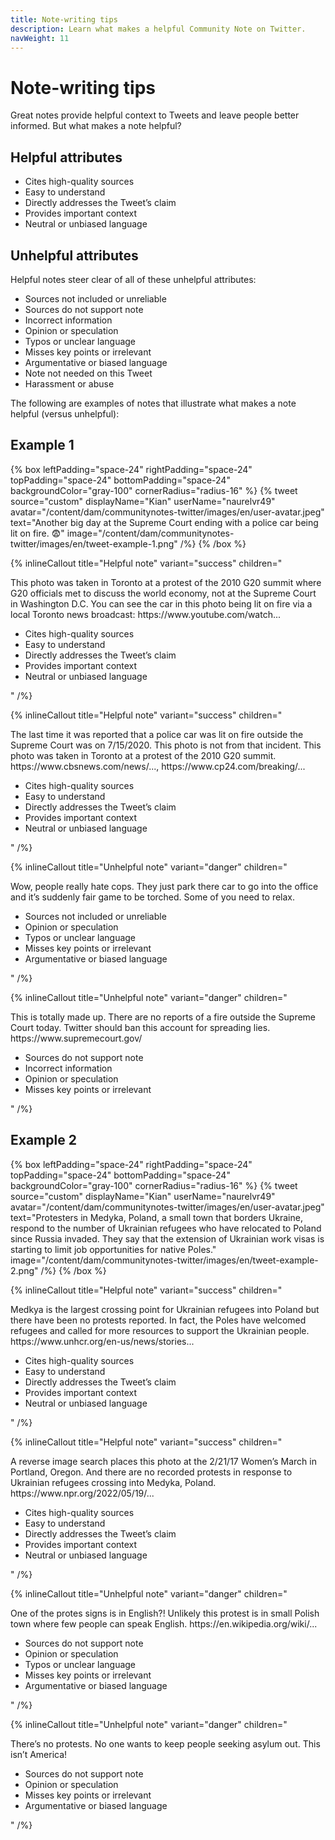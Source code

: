 ```yaml
---
title: Note-writing tips
description: Learn what makes a helpful Community Note on Twitter.
navWeight: 11
---
```

# Note-writing tips

Great notes provide helpful context to Tweets and leave people better informed. But what makes a note helpful?

## Helpful attributes

- Cites high-quality sources
- Easy to understand
- Directly addresses the Tweet’s claim
- Provides important context
- Neutral or unbiased language

## Unhelpful attributes

Helpful notes steer clear of all of these unhelpful attributes:

- Sources not included or unreliable
- Sources do not support note
- Incorrect information
- Opinion or speculation
- Typos or unclear language
- Misses key points or irrelevant
- Argumentative or biased language
- Note not needed on this Tweet
- Harassment or abuse

The following are examples of notes that illustrate what makes a note helpful (versus unhelpful):

## Example 1

{% box  leftPadding="space-24" rightPadding="space-24" topPadding="space-24" bottomPadding="space-24" backgroundColor="gray-100" cornerRadius="radius-16" %}
{% tweet source="custom" displayName="Kian" userName="naurelvr49" avatar="/content/dam/communitynotes-twitter/images/en/user-avatar.jpeg" text="Another big day at the Supreme Court ending with a police car being lit on fire. 😨"  image="/content/dam/communitynotes-twitter/images/en/tweet-example-1.png" /%}
{% /box %}

{% inlineCallout title="Helpful note" variant="success" children="<div>

<p>This photo was taken in Toronto at a protest of the 2010 G20 summit where G20 officials met to discuss the world economy, not at the Supreme Court in Washington D.C. You can see the car in this photo being lit on fire via a local Toronto news broadcast: https://www.youtube.com/watch...</p>
<ul>
<li>Cites high-quality sources</li>
<li>Easy to understand</li>
<li>Directly addresses the Tweet’s claim</li>
<li>Provides important context</li>
<li>Neutral or unbiased language</li>
</ul>
</div>"  /%}

{% inlineCallout title="Helpful note" variant="success" children="<div>

<p>The last time it was reported that a police car was lit on fire outside the Supreme Court was on 7/15/2020. This photo is not from that incident. This photo was taken in Toronto at a protest of the 2010 G20 summit. https://www.cbsnews.com/news/..., https://www.cp24.com/breaking/...</p>
<ul>
<li>Cites high-quality sources</li>
<li>Easy to understand</li>
<li>Directly addresses the Tweet’s claim</li>
<li>Provides important context</li>
<li>Neutral or unbiased language</li>
</ul>
</div>"  /%}

{% inlineCallout title="Unhelpful note" variant="danger" children="<div>

<p>Wow, people really hate cops. They just park there car to go into the office and it’s suddenly fair game to be torched. Some of you need to relax.</p>
<ul>
<li>Sources not included or unreliable</li>
<li>Opinion or speculation</li>
<li>Typos or unclear language</li>
<li>Misses key points or irrelevant</li>
<li>Argumentative or biased language</li>
</ul>
</div>"  /%}

{% inlineCallout title="Unhelpful note" variant="danger" children="<div>

<p>This is totally made up. There are no reports of a fire outside the Supreme Court today. Twitter should ban this account for spreading lies. https://www.supremecourt.gov/</p>
<ul>
<li>Sources do not support note</li>
<li>Incorrect information</li>
<li>Opinion or speculation</li>
<li>Misses key points or irrelevant</li>
</ul>
</div>"  /%}

## Example 2

{% box  leftPadding="space-24" rightPadding="space-24" topPadding="space-24" bottomPadding="space-24" backgroundColor="gray-100" cornerRadius="radius-16" %}
{% tweet source="custom" displayName="Kian" userName="naurelvr49" avatar="/content/dam/communitynotes-twitter/images/en/user-avatar.jpeg" text="Protesters in Medyka, Poland, a small town that borders Ukraine, respond to the number of Ukrainian refugees who have relocated to Poland since Russia invaded. They say that the extension of Ukrainian work visas is starting to limit job opportunities for native Poles."  image="/content/dam/communitynotes-twitter/images/en/tweet-example-2.png" /%}
{% /box %}

{% inlineCallout title="Helpful note" variant="success" children="<div>

<p>Medkya is the largest crossing point for Ukrainian refugees into Poland but there have been no protests reported. In fact, the Poles have welcomed refugees and called for more resources to support the Ukrainian people. https://www.unhcr.org/en-us/news/stories...
</p>
<ul>
<li>Cites high-quality sources</li>
<li>Easy to understand</li>
<li>Directly addresses the Tweet’s claim</li>
<li>Provides important context</li>
<li>Neutral or unbiased language</li>
</ul>
</div>"  /%}

{% inlineCallout title="Helpful note" variant="success" children="<div>

<p>A reverse image search places this photo at the 2/21/17 Women’s March in Portland, Oregon. And there are no recorded protests in response to Ukrainian refugees crossing into Medyka, Poland. https://www.npr.org/2022/05/19/...
</p>
<ul>
<li>Cites high-quality sources</li>
<li>Easy to understand</li>
<li>Directly addresses the Tweet’s claim</li>
<li>Provides important context</li>
<li>Neutral or unbiased language</li>
</ul>
</div>"  /%}

{% inlineCallout title="Unhelpful note" variant="danger" children="<div>

<p>One of the protes signs is in English?! Unlikely this protest is in small Polish town where few people can speak English. https://en.wikipedia.org/wiki/...</p>
<ul>
<li>Sources do not support note</li>
<li>Opinion or speculation</li>
<li>Typos or unclear language</li>
<li>Misses key points or irrelevant</li>
<li>Argumentative or biased language</li>
</ul>
</div>"  /%}

{% inlineCallout title="Unhelpful note" variant="danger" children="<div>

<p>There’s no protests. No one wants to keep people seeking asylum out. This isn’t America!</p>
<ul>
<li>Sources do not support note</li>
<li>Opinion or speculation</li>
<li>Misses key points or irrelevant</li>
<li>Argumentative or biased language</li>
</ul>
</div>"  /%}
